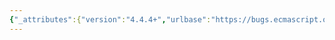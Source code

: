 ```yaml
---
{"_attributes":{"version":"4.4.4+","urlbase":"https://bugs.ecmascript.org/","maintainer":"dherman@mozilla.com"},"bug":{"bug_id":2555,"creation_ts":"2014-02-18 10:16:00 -0800","short_desc":"25.4: Typo: asynchromous -> asynchronous","delta_ts":"2014-02-18 10:31:03 -0800","product":"Draft for 6th Edition","component":"editorial issue","version":"Rev 22: January 20, 2014 Draft","rep_platform":"All","op_sys":"All","bug_status":"RESOLVED","resolution":"DUPLICATE","dup_id":2430,"priority":"Normal","bug_severity":"trivial","everconfirmed":true,"reporter":{"uid":"b.swierczynski","name":"Bartek Swierczynski"},"assigned_to":{"uid":"allen","name":"Allen Wirfs-Brock"},"long_desc":[{"commentid":7365,"comment_count":0,"who":{"uid":"b.swierczynski","name":"Bartek Swierczynski"},"bug_when":"2014-02-18 10:16:19 -0800","thetext":"25.4 Promise Objects, first paragraph: change 'asynchromous' to 'asynchronous'."},{"commentid":7366,"comment_count":1,"who":{"uid":"b.swierczynski","name":"Bartek Swierczynski"},"bug_when":"2014-02-18 10:31:03 -0800","thetext":"I've just figured that it's a duplicate of:\nhttps://bugs.ecmascript.org/show_bug.cgi?id=2430\n\n*** This bug has been marked as a duplicate of bug 2430 ***"}]}}
---
```

